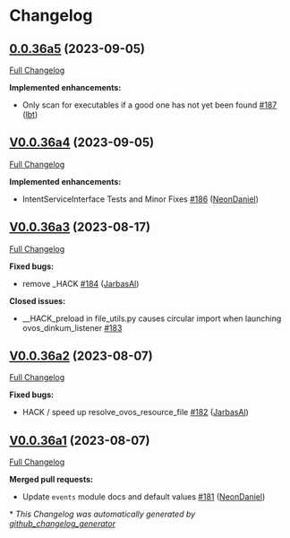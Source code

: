 # Changelog

## [0.0.36a5](https://github.com/OpenVoiceOS/ovos-utils/tree/0.0.36a5) (2023-09-05)

[Full Changelog](https://github.com/OpenVoiceOS/ovos-utils/compare/V0.0.36a4...0.0.36a5)

**Implemented enhancements:**

- Only scan for executables if a good one has not yet been found [\#187](https://github.com/OpenVoiceOS/ovos-utils/pull/187) ([lbt](https://github.com/lbt))

## [V0.0.36a4](https://github.com/OpenVoiceOS/ovos-utils/tree/V0.0.36a4) (2023-09-05)

[Full Changelog](https://github.com/OpenVoiceOS/ovos-utils/compare/V0.0.36a3...V0.0.36a4)

**Implemented enhancements:**

- IntentServiceInterface Tests and Minor Fixes [\#186](https://github.com/OpenVoiceOS/ovos-utils/pull/186) ([NeonDaniel](https://github.com/NeonDaniel))

## [V0.0.36a3](https://github.com/OpenVoiceOS/ovos-utils/tree/V0.0.36a3) (2023-08-17)

[Full Changelog](https://github.com/OpenVoiceOS/ovos-utils/compare/V0.0.36a2...V0.0.36a3)

**Fixed bugs:**

- remove \_HACK [\#184](https://github.com/OpenVoiceOS/ovos-utils/pull/184) ([JarbasAl](https://github.com/JarbasAl))

**Closed issues:**

- \_\_HACK\_preload in file\_utils.py causes circular import when launching ovos\_dinkum\_listener [\#183](https://github.com/OpenVoiceOS/ovos-utils/issues/183)

## [V0.0.36a2](https://github.com/OpenVoiceOS/ovos-utils/tree/V0.0.36a2) (2023-08-07)

[Full Changelog](https://github.com/OpenVoiceOS/ovos-utils/compare/V0.0.36a1...V0.0.36a2)

**Fixed bugs:**

- HACK / speed up resolve\_ovos\_resource\_file [\#182](https://github.com/OpenVoiceOS/ovos-utils/pull/182) ([JarbasAl](https://github.com/JarbasAl))

## [V0.0.36a1](https://github.com/OpenVoiceOS/ovos-utils/tree/V0.0.36a1) (2023-08-07)

[Full Changelog](https://github.com/OpenVoiceOS/ovos-utils/compare/V0.0.35...V0.0.36a1)

**Merged pull requests:**

- Update `events` module docs and default values [\#181](https://github.com/OpenVoiceOS/ovos-utils/pull/181) ([NeonDaniel](https://github.com/NeonDaniel))



\* *This Changelog was automatically generated by [github_changelog_generator](https://github.com/github-changelog-generator/github-changelog-generator)*
